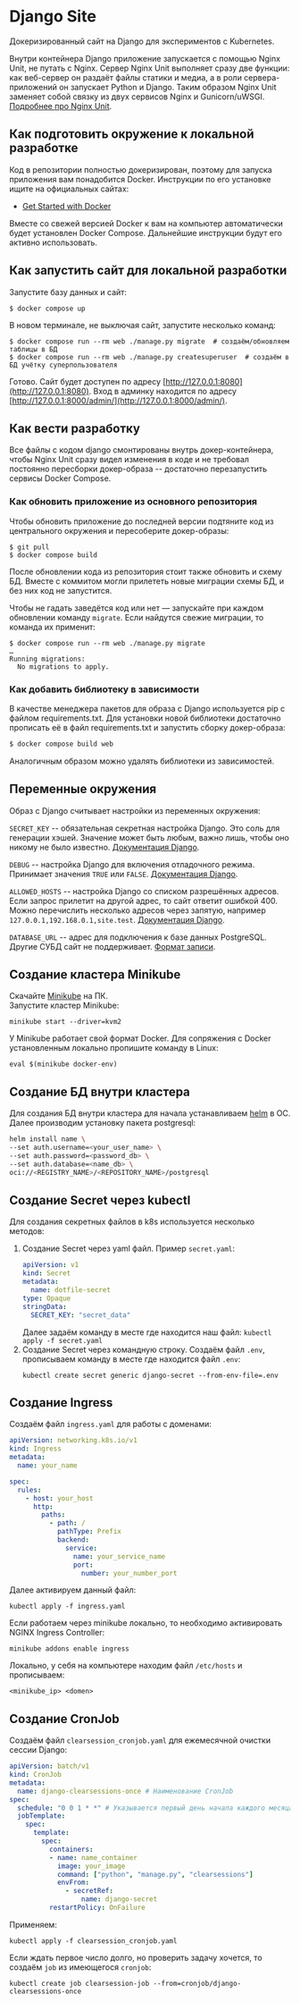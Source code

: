 # Django Site

Докеризированный сайт на Django для экспериментов с Kubernetes.

Внутри контейнера Django приложение запускается с помощью Nginx Unit, не путать с Nginx. Сервер Nginx Unit выполняет сразу две функции: как веб-сервер он раздаёт файлы статики и медиа, а в роли сервера-приложений он запускает Python и Django. Таким образом Nginx Unit заменяет собой связку из двух сервисов Nginx и Gunicorn/uWSGI. [Подробнее про Nginx Unit](https://unit.nginx.org/).

## Как подготовить окружение к локальной разработке

Код в репозитории полностью докеризирован, поэтому для запуска приложения вам понадобится Docker. Инструкции по его установке ищите на официальных сайтах:

- [Get Started with Docker](https://www.docker.com/get-started/)

Вместе со свежей версией Docker к вам на компьютер автоматически будет установлен Docker Compose. Дальнейшие инструкции будут его активно использовать.

## Как запустить сайт для локальной разработки

Запустите базу данных и сайт:

```shell
$ docker compose up
```

В новом терминале, не выключая сайт, запустите несколько команд:

```shell
$ docker compose run --rm web ./manage.py migrate  # создаём/обновляем таблицы в БД
$ docker compose run --rm web ./manage.py createsuperuser  # создаём в БД учётку суперпользователя
```

Готово. Сайт будет доступен по адресу [http://127.0.0.1:8080](http://127.0.0.1:8080). Вход в админку находится по адресу [http://127.0.0.1:8000/admin/](http://127.0.0.1:8000/admin/).

## Как вести разработку

Все файлы с кодом django смонтированы внутрь докер-контейнера, чтобы Nginx Unit сразу видел изменения в коде и не требовал постоянно пересборки докер-образа -- достаточно перезапустить сервисы Docker Compose.

### Как обновить приложение из основного репозитория

Чтобы обновить приложение до последней версии подтяните код из центрального окружения и пересоберите докер-образы:

``` shell
$ git pull
$ docker compose build
```

После обновлении кода из репозитория стоит также обновить и схему БД. Вместе с коммитом могли прилететь новые миграции схемы БД, и без них код не запустится.

Чтобы не гадать заведётся код или нет — запускайте при каждом обновлении команду `migrate`. Если найдутся свежие миграции, то команда их применит:

```shell
$ docker compose run --rm web ./manage.py migrate
…
Running migrations:
  No migrations to apply.
```

### Как добавить библиотеку в зависимости

В качестве менеджера пакетов для образа с Django используется pip с файлом requirements.txt. Для установки новой библиотеки достаточно прописать её в файл requirements.txt и запустить сборку докер-образа:

```sh
$ docker compose build web
```

Аналогичным образом можно удалять библиотеки из зависимостей.

<a name="env-variables"></a>
## Переменные окружения

Образ с Django считывает настройки из переменных окружения:

`SECRET_KEY` -- обязательная секретная настройка Django. Это соль для генерации хэшей. Значение может быть любым, важно лишь, чтобы оно никому не было известно. [Документация Django](https://docs.djangoproject.com/en/3.2/ref/settings/#secret-key).

`DEBUG` -- настройка Django для включения отладочного режима. Принимает значения `TRUE` или `FALSE`. [Документация Django](https://docs.djangoproject.com/en/3.2/ref/settings/#std:setting-DEBUG).

`ALLOWED_HOSTS` -- настройка Django со списком разрешённых адресов. Если запрос прилетит на другой адрес, то сайт ответит ошибкой 400. Можно перечислить несколько адресов через запятую, например `127.0.0.1,192.168.0.1,site.test`. [Документация Django](https://docs.djangoproject.com/en/3.2/ref/settings/#allowed-hosts).

`DATABASE_URL` -- адрес для подключения к базе данных PostgreSQL. Другие СУБД сайт не поддерживает. [Формат записи](https://github.com/jacobian/dj-database-url#url-schema).
## Создание кластера Minikube
Скачайте [Minikube](https://minikube.sigs.k8s.io/docs/start/?arch=%2Fwindows%2Fx86-64%2Fstable%2F.exe+download) на ПК. \
Запустите кластер Minikube:
```shell
minikube start --driver=kvm2
```
У Minikube работает свой формат Docker. Для сопряжения с Docker установленным локально пропишите команду в Linux:
```shell
eval $(minikube docker-env)
```
## Создание БД внутри кластера
Для создания БД внутри кластера для начала устанавливаем [helm](https://helm.sh/) в ОС. \
Далее производим установку пакета postgresql:
```bash
helm install name \
--set auth.username=<your_user_name> \
--set auth.password=<password_db> \
--set auth.database=<name_db> \
oci://<REGISTRY_NAME>/<REPOSITORY_NAME>/postgresql
```
## Создание Secret через kubectl
Для создания секретных файлов в k8s используется несколько методов:
1. Создание Secret через yaml файл. Пример `secret.yaml`:
    ```yaml
    apiVersion: v1
    kind: Secret
    metadata:
      name: dotfile-secret
    type: Opaque
    stringData:
      SECRET_KEY: "secret_data"
    ```
    Далее задаём команду в месте где находится наш файл:
    `kubectl apply -f secret.yaml`
2. Создание Secret через командную строку. Создаём файл `.env`, прописываем команду в месте где находится файл `.env`:
    ```shell
   kubectl create secret generic django-secret --from-env-file=.env
    ```
## Создание Ingress
Создаём файл `ingress.yaml` для работы с доменами:
```yaml
apiVersion: networking.k8s.io/v1
kind: Ingress
metadata:
  name: your_name

spec:
  rules:
    - host: your_host
      http:
        paths:
          - path: /
            pathType: Prefix
            backend:
              service:
                name: your_service_name
                port:
                  number: your_number_port
```
Далее активируем данный файл:
```shell
kubectl apply -f ingress.yaml
```
Если работаем через minikube локально, то необходимо активировать NGINX Ingress Controller:
```shell
minikube addons enable ingress
```
Локально, у себя на компьютере находим файл `/etc/hosts` и прописываем:
```text
<minikube_ip> <domen>
```
## Создание CronJob
Создаём файл `clearsession_cronjob.yaml` для ежемесячной очистки сессии Django:
```yaml
apiVersion: batch/v1
kind: CronJob
metadata:
  name: django-clearsessions-once # Наименование CronJob
spec:
  schedule: "0 0 1 * *" # Указывается первый день начала каждого месяца в 00ч 00мин
  jobTemplate:
    spec:
      template:
        spec:
          containers:
          - name: name_container
            image: your_image
            command: ["python", "manage.py", "clearsessions"]
            envFrom:
              - secretRef:
                  name: django-secret
          restartPolicy: OnFailure
```
Применяем:
```shell
kubectl apply -f clearsession_cronjob.yaml
```
Если ждать первое число долго, но проверить задачу хочется, то создаём `job` из имеющегося `cronjob`:
```shell
kubectl create job clearsession-job --from=cronjob/django-clearsessions-once
```